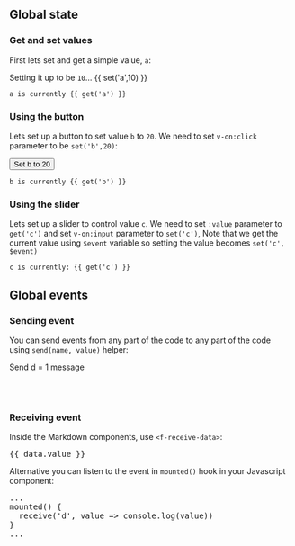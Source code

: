 ## Global state

### Get and set values

First lets set and get a simple value, `a`:

Setting it up to be `10`... {{ set('a',10) }} 

```
a is currently {{ get('a') }}
```

### Using the button

Lets set up a button to set value `b` to `20`. We need to set `v-on:click` parameter to be `set('b',20)`:

<button v-on:click="set('b',20)">Set b to 20</button>

```
b is currently {{ get('b') }}
```

### Using the slider

Lets set up a slider to control value `c`. We need to set `:value` parameter to `get('c')` and set `v-on:input` parameter to `set('c')`, Note that we get the current value using `$event` variable so setting the value becomes `set('c', $event)`

<f-slider :value="get('c')" v-on:input="set('c',$event)" />

```
c is currently: {{ get('c') }}
```

## Global events

### Sending event

You can send events from any part of the code to any part of the code using `send(name, value)` helper:

<div
  class="button_tertiary"
  v-on:click="send('d', 1)"
>
Send d = 1 message
</div>

<br><br>

### Receiving event

Inside the Markdown components, use `<f-receive-data>`:

<f-receive-data name="d">
  <pre slot-scope="data">{{ data.value }}</pre>
</f-receive-data>

Alternative you can listen to the event in `mounted()` hook in your Javascript component:

<pre>
...
mounted() {
  receive('d', value => console.log(value))
}
...
</pre>